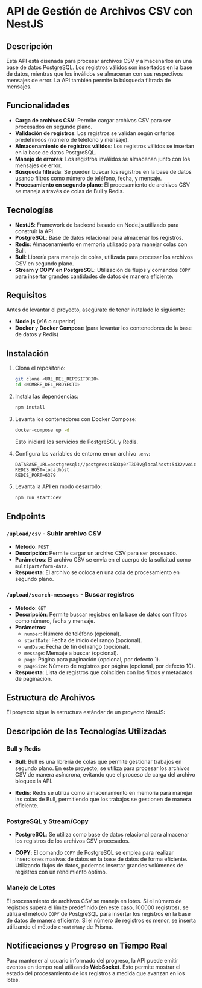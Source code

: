 # API de Gestión de Archivos CSV con NestJS

## Descripción

Esta API está diseñada para procesar archivos CSV y almacenarlos en una base de datos PostgreSQL. Los registros válidos son insertados en la base de datos, mientras que los inválidos se almacenan con sus respectivos mensajes de error. La API también permite la búsqueda filtrada de mensajes.

## Funcionalidades

- **Carga de archivos CSV**: Permite cargar archivos CSV para ser procesados en segundo plano.
- **Validación de registros**: Los registros se validan según criterios predefinidos (número de teléfono y mensaje).
- **Almacenamiento de registros válidos**: Los registros válidos se insertan en la base de datos PostgreSQL.
- **Manejo de errores**: Los registros inválidos se almacenan junto con los mensajes de error.
- **Búsqueda filtrada**: Se pueden buscar los registros en la base de datos usando filtros como número de teléfono, fecha, y mensaje.
- **Procesamiento en segundo plano**: El procesamiento de archivos CSV se maneja a través de colas de Bull y Redis.

## Tecnologías

- **NestJS**: Framework de backend basado en Node.js utilizado para construir la API.
- **PostgreSQL**: Base de datos relacional para almacenar los registros.
- **Redis**: Almacenamiento en memoria utilizado para manejar colas con Bull.
- **Bull**: Librería para manejo de colas, utilizada para procesar los archivos CSV en segundo plano.
- **Stream y COPY en PostgreSQL**: Utilización de flujos y comandos `COPY` para insertar grandes cantidades de datos de manera eficiente.

## Requisitos

Antes de levantar el proyecto, asegúrate de tener instalado lo siguiente:

- **Node.js** (v16 o superior)
- **Docker** y **Docker Compose** (para levantar los contenedores de la base de datos y Redis)

## Instalación

1. Clona el repositorio:
    ```bash
    git clone <URL_DEL_REPOSITORIO>
    cd <NOMBRE_DEL_PROYECTO>
    ```

2. Instala las dependencias:
    ```bash
    npm install
    ```

3. Levanta los contenedores con Docker Compose:
    ```bash
    docker-compose up -d
    ```

    Esto iniciará los servicios de PostgreSQL y Redis.

4. Configura las variables de entorno en un archivo `.env`:
    ```env
    DATABASE_URL=postgresql://postgres:45D3p0rT3D3v@localhost:5432/voices
    REDIS_HOST=localhost
    REDIS_PORT=6379
    ```

5. Levanta la API en modo desarrollo:
    ```bash
    npm run start:dev
    ```

## Endpoints

### `/upload/csv` - Subir archivo CSV

- **Método**: `POST`
- **Descripción**: Permite cargar un archivo CSV para ser procesado.
- **Parámetros**: El archivo CSV se envía en el cuerpo de la solicitud como `multipart/form-data`.
- **Respuesta**: El archivo se coloca en una cola de procesamiento en segundo plano.

### `/upload/search-messages` - Buscar registros

- **Método**: `GET`
- **Descripción**: Permite buscar registros en la base de datos con filtros como número, fecha y mensaje.
- **Parámetros**:
  - `number`: Número de teléfono (opcional).
  - `startDate`: Fecha de inicio del rango (opcional).
  - `endDate`: Fecha de fin del rango (opcional).
  - `message`: Mensaje a buscar (opcional).
  - `page`: Página para paginación (opcional, por defecto 1).
  - `pageSize`: Número de registros por página (opcional, por defecto 10).
- **Respuesta**: Lista de registros que coinciden con los filtros y metadatos de paginación.

## Estructura de Archivos

El proyecto sigue la estructura estándar de un proyecto NestJS:



## Descripción de las Tecnologías Utilizadas

### **Bull y Redis**

- **Bull**: Bull es una librería de colas que permite gestionar trabajos en segundo plano. En este proyecto, se utiliza para procesar los archivos CSV de manera asíncrona, evitando que el proceso de carga del archivo bloquee la API.
  
- **Redis**: Redis se utiliza como almacenamiento en memoria para manejar las colas de Bull, permitiendo que los trabajos se gestionen de manera eficiente.

### **PostgreSQL y Stream/Copy**

- **PostgreSQL**: Se utiliza como base de datos relacional para almacenar los registros de los archivos CSV procesados.
  
- **COPY**: El comando `COPY` de PostgreSQL se emplea para realizar inserciones masivas de datos en la base de datos de forma eficiente. Utilizando flujos de datos, podemos insertar grandes volúmenes de registros con un rendimiento óptimo.

### **Manejo de Lotes**

El procesamiento de archivos CSV se maneja en lotes. Si el número de registros supera el límite predefinido (en este caso, 100000 registros), se utiliza el método `COPY` de PostgreSQL para insertar los registros en la base de datos de manera eficiente. Si el número de registros es menor, se inserta utilizando el método `createMany` de Prisma.

## Notificaciones y Progreso en Tiempo Real

Para mantener al usuario informado del progreso, la API puede emitir eventos en tiempo real utilizando **WebSocket**. Esto permite mostrar el estado del procesamiento de los registros a medida que avanzan en los lotes.
